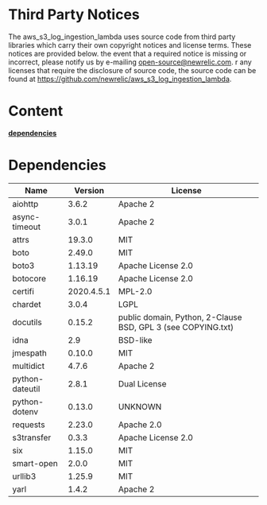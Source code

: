 # Third Party Notices
The aws_s3_log_ingestion_lambda uses source code from third party libraries which carry their own copyright notices and license terms. These notices are provided below.
 the event that a required notice is missing or incorrect, please notify us by e-mailing open-source@newrelic.com.
r any licenses that require the disclosure of source code, the source code can be found at https://github.com/newrelic/aws_s3_log_ingestion_lambda.

# Content
**[dependencies](#dependencies)**

# Dependencies
| Name            | Version    | License                                                      |
|-----------------|------------|--------------------------------------------------------------|
| aiohttp         | 3.6.2      | Apache 2                                                     |
| async-timeout   | 3.0.1      | Apache 2                                                     |
| attrs           | 19.3.0     | MIT                                                          |
| boto            | 2.49.0     | MIT                                                          |
| boto3           | 1.13.19    | Apache License 2.0                                           |
| botocore        | 1.16.19    | Apache License 2.0                                           |
| certifi         | 2020.4.5.1 | MPL-2.0                                                      |
| chardet         | 3.0.4      | LGPL                                                         |
| docutils        | 0.15.2     | public domain, Python, 2-Clause BSD, GPL 3 (see COPYING.txt) |
| idna            | 2.9        | BSD-like                                                     |
| jmespath        | 0.10.0     | MIT                                                          |
| multidict       | 4.7.6      | Apache 2                                                     |
| python-dateutil | 2.8.1      | Dual License                                                 |
| python-dotenv   | 0.13.0     | UNKNOWN                                                      |
| requests        | 2.23.0     | Apache 2.0                                                   |
| s3transfer      | 0.3.3      | Apache License 2.0                                           |
| six             | 1.15.0     | MIT                                                          |
| smart-open      | 2.0.0      | MIT                                                          |
| urllib3         | 1.25.9     | MIT                                                          |
| yarl            | 1.4.2      | Apache 2                                                     |
